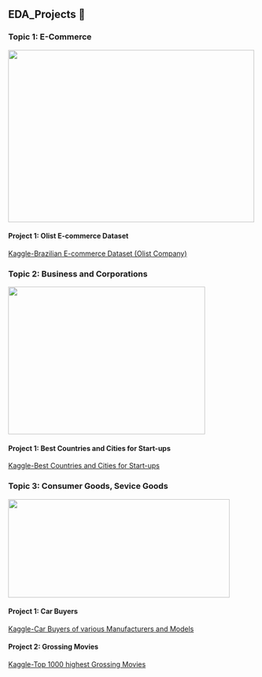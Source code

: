 ## EDA_Projects 🐠
### Topic 1: E-Commerce
<img src="https://image.freepik.com/free-vector/online-shopping-concept-landing-page_52683-22153.jpg?w=900" width="500" height="350">

#### Project 1: Olist E-commerce Dataset 
[Kaggle-Brazilian E-commerce Dataset (Olist Company)](https://www.kaggle.com/olistbr/brazilian-ecommerce)

### Topic 2: Business and Corporations
<img src="https://image.freepik.com/free-vector/group-people-business-training_23-2148934440.jpg?w=900" width="400" height="300">

#### Project 1: Best Countries and Cities for Start-ups
[Kaggle-Best Countries and Cities for Start-ups](https://www.kaggle.com/ramjasmaurya/best-cities-and-countries-for-startups-in-2021)

### Topic 3: Consumer Goods, Sevice Goods
<img src="https://image.freepik.com/free-vector/girls-choosing-modern-clothes-store-flat-illustration_74855-18340.jpg?w=1060" width="450" height="200">

#### Project 1: Car Buyers
[Kaggle-Car Buyers of various Manufacturers and Models](https://www.kaggle.com/brijlaldhankour/car-buyers)

#### Project 2: Grossing Movies
[Kaggle-Top 1000 highest Grossing Movies](https://www.kaggle.com/sanjeetsinghnaik/top-1000-highest-grossing-movies/code)
